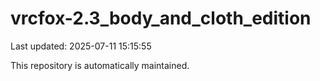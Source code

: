 # vrcfox-2.3_body_and_cloth_edition

Last updated: 2025-07-11 15:15:55

This repository is automatically maintained.
